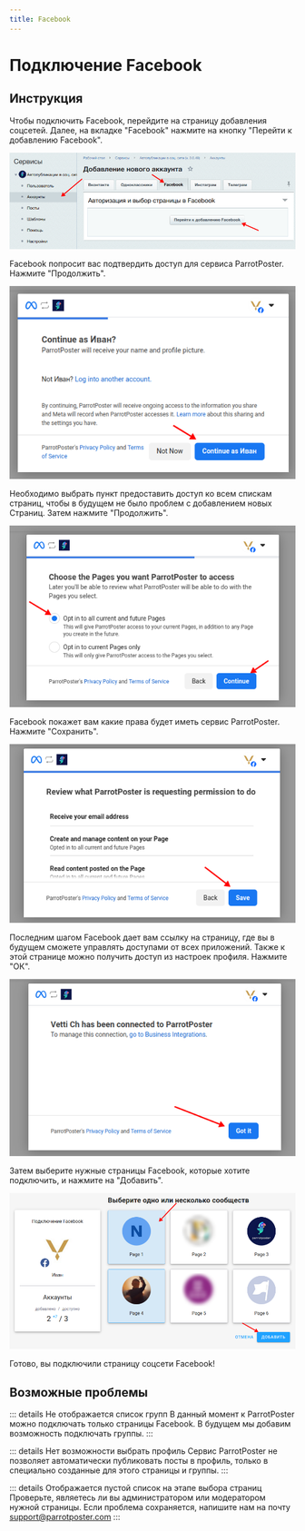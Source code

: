 ```yaml
---
title: Facebook
---
```


# Подключение Facebook

## Инструкция

Чтобы подключить Facebook, перейдите на страницу добавления соцсетей.
Далее, на вкладке "Facebook" нажмите на кнопку "Перейти к добавлению Facebook".

![Добавление](./img/fb-0.png)

Facebook попросит вас подтвердить доступ для сервиса ParrotPoster. Нажмите "Продолжить".

![Подтверждение](./img/fb-1.png)

Необходимо выбрать пункт предоставить доступ ко всем спискам страниц, чтобы в будущем не было проблем с добавлением новых Страниц.
Затем нажмите "Продолжить".

![Выбор страниц](./img/fb-2.png)

Facebook покажет вам какие права будет иметь сервис ParrotPoster. Нажмите "Сохранить".

![Выбор страниц](./img/fb-3.png)

Последним шагом Facebook дает вам ссылку на страницу, где вы в будущем сможете управлять доступами от всех приложений.
Также к этой странице можно получить доступ из настроек профиля.
Нажмите "ОК".

![Выбор страниц](./img/fb-4.png)

Затем выберите нужные страницы Facebook, которые хотите подключить, и нажмите на "Добавить".

![Выбор страниц](./img/fb-5.png)

Готово, вы подключили страницу соцсети Facebook!

## Возможные проблемы

::: details Не отображается список групп
В данный момент к ParrotPoster можно подключать только страницы Facebook.
В будущем мы добавим возможность подключать группы.
:::

::: details Нет возможности выбрать профиль
Сервис ParrotPoster не позволяет автоматически публиковать посты в профиль, только в специально созданные для этого страницы и группы.
:::

::: details Отображается пустой список на этапе выбора страниц
Проверьте, являетесь ли вы администратором или модератором нужной страницы.
Если проблема сохраняется, напишите нам на почту [support@parrotposter.com](mailto:support@parrotposter.com)
:::

